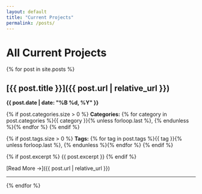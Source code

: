 ```yaml
---
layout: default
title: "Current Projects"
permalink: /posts/
---
```


# All Current Projects

{% for post in site.posts %}
## [{{ post.title }}]({{ post.url | relative_url }})

**{{ post.date | date: "%B %d, %Y" }}**

{% if post.categories.size > 0 %}
**Categories:** {% for category in post.categories %}{{ category }}{% unless forloop.last %}, {% endunless %}{% endfor %}
{% endif %}

{% if post.tags.size > 0 %}
**Tags:** {% for tag in post.tags %}{{ tag }}{% unless forloop.last %}, {% endunless %}{% endfor %}
{% endif %}

{% if post.excerpt %}
{{ post.excerpt }}
{% endif %}

[Read More →]({{ post.url | relative_url }})

---
{% endfor %}
